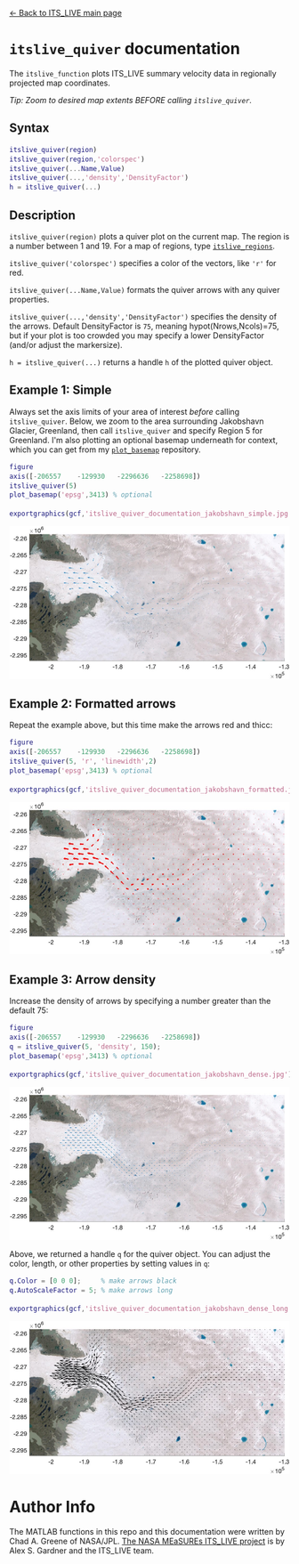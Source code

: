 [&larr; Back to ITS\_LIVE main page](../README.md)

# `itslive_quiver` documentation
The `itslive_function` plots ITS\_LIVE summary velocity data in regionally projected map coordinates.

*Tip: Zoom to desired map extents BEFORE calling `itslive_quiver`.*

## Syntax

```matlab
itslive_quiver(region)
itslive_quiver(region,'colorspec')
itslive_quiver(...Name,Value) 
itslive_quiver(...,'density','DensityFactor') 
h = itslive_quiver(...) 
```

## Description 

`itslive_quiver(region)` plots a quiver plot on the current map. The region is a number between 1 and 19. For a map of regions, type [`itslive_regions`](itslive_regions_documentation.md).

`itslive_quiver('colorspec')` specifies a color of the vectors, like `'r'` for red. 

`itslive_quiver(...Name,Value)` formats the quiver arrows with any quiver properties. 

`itslive_quiver(...,'density','DensityFactor')` specifies the density of the arrows. Default DensityFactor is `75`, meaning hypot(Nrows,Ncols)=75, but if your plot is too crowded you may specify a lower DensityFactor (and/or adjust the markersize). 

`h = itslive_quiver(...)` returns a handle `h` of the plotted quiver object.

## Example 1: Simple
Always set the axis limits of your area of interest _before_ calling `itslive_quiver`. Below, we zoom to the area surrounding Jakobshavn Glacier, Greenland, then call `itslive_quiver` and specify Region 5 for Greenland. I'm also plotting an optional basemap underneath for context, which you can get from my [`plot_basemap`](https://github.com/chadagreene/plot_basemap) repository.

```matlab
figure
axis([-206557    -129930   -2296636   -2258698])
itslive_quiver(5) 
plot_basemap('epsg',3413) % optional 

exportgraphics(gcf,'itslive_quiver_documentation_jakobshavn_simple.jpg')
```
![](itslive_quiver_documentation_jakobshavn_simple.jpg)

## Example 2: Formatted arrows
Repeat the example above, but this time make the arrows red and thicc: 

```matlab
figure
axis([-206557    -129930   -2296636   -2258698])
itslive_quiver(5, 'r', 'linewidth',2) 
plot_basemap('epsg',3413) % optional 

exportgraphics(gcf,'itslive_quiver_documentation_jakobshavn_formatted.jpg')
```
![](itslive_quiver_documentation_jakobshavn_formatted.jpg)

## Example 3: Arrow density 
Increase the density of arrows by specifying a number greater than the default 75: 

```matlab
figure
axis([-206557    -129930   -2296636   -2258698])
q = itslive_quiver(5, 'density', 150); 
plot_basemap('epsg',3413) % optional 

exportgraphics(gcf,'itslive_quiver_documentation_jakobshavn_dense.jpg')
```
![](itslive_quiver_documentation_jakobshavn_dense.jpg)

Above, we returned a handle `q` for the quiver object. You can adjust the color, length, or other properties by setting values in `q`: 

```matlab
q.Color = [0 0 0];     % make arrows black
q.AutoScaleFactor = 5; % make arrows long

exportgraphics(gcf,'itslive_quiver_documentation_jakobshavn_dense_long.jpg')
```
![](itslive_quiver_documentation_jakobshavn_dense_long.jpg)


# Author Info
The MATLAB functions in this repo and this documentation were written by Chad A. Greene of NASA/JPL. [The NASA MEaSUREs ITS\_LIVE project](https://its-live.jpl.nasa.gov/) is by Alex S. Gardner and the ITS\_LIVE team. 

